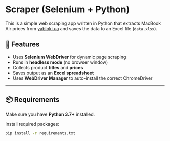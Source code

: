 # Scraper (Selenium + Python)

This is a simple web scraping app written in Python that extracts MacBook Air prices from [yabloki.ua](https://yabloki.ua/mac/macbook-air/?header=22) and saves the data to an Excel file (`data.xlsx`).

## 🚀 Features

- Uses **Selenium WebDriver** for dynamic page scraping
- Runs in **headless mode** (no browser window)
- Collects product **titles** and **prices**
- Saves output as an **Excel spreadsheet**
- Uses **WebDriver Manager** to auto-install the correct ChromeDriver

---

## 📦 Requirements

Make sure you have **Python 3.7+** installed.

Install required packages:

```bash
pip install -r requirements.txt
